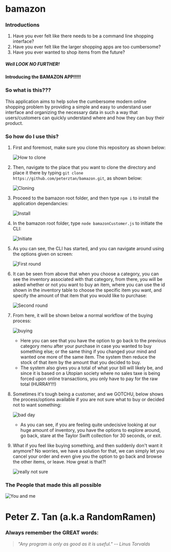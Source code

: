# bamazon

### Introductions

1. Have you ever felt like there needs to be a command line shopping interface?
2. Have you ever felt like the larger shopping apps are too cumbersome?
3. Have you ever wanted to shop items from the future?

##### _Well LOOK NO FURTHER_!

#### Introducing the BAMAZON APP!!!!!

### So what is this???

This application aims to help solve the cumbersome modern online shopping problem by providing a simple and easy to understand user interface and organizing the necessary data in such a way that users/customers can quickly understand where and how they can buy their product.

### So how do I use this?

1. First and foremost, make sure you clone this repository as shown below:

    ![How to clone](./recordings/clone.gif)

2. Then, navigate to the place that you want to clone the directory and place it there by typing `git clone https://github.com/peterztan/bamazon.git`, as shown below:

    ![Cloning](./recordings/clone2.gif)

3. Proceed to the bamazon root folder, and then type `npm i` to install the application dependancies:

    ![Install](./recordings/Install.gif)

4. In the bamazon root folder, type `node bamazonCustomer.js` to initiate the CLI:

    ![Initiate](./recordings/Initiate.gif)

5. As you can see, the CLI has started, and you can navigate around using the options given on screen:

    ![First round](./recordings/1stround.gif)

6. It can be seen from above that when you choose a category, you can see the inventory associated with that category, from there, you will be asked whether or not you want to buy an item, where you can use the id shown in the inventory table to choose the specific item you want, and specify the amount of that item that you would like to purchase:

    ![Second round](./recordings/2ndround.gif)

7. From here, it will be shown below a normal workflow of the buying process:

    ![buying](./recordings/buying.gif)

    * Here you can see that you have the option to go back to the previous category menu after your purchase in case you wanted to buy something else; or the same thing if you changed your mind and wanted one more of the same item. The system then reduce the stock of that item by the amount that you decided to buy.
    * The system also gives you a total of what your bill will likely be, and since it is based on a Utopian society where no sales taxe is being forced upon online transactions, you only have to pay for the raw total (HURRAY!!!)

8. Sometimes it's tough being a customer, and we GOTCHU, below shows the process/options available if you are not sure what to buy or decided not to want something:

    ![bad day](./recordings/bad-day.gif)

    * As you can see, if you are feeling quite undecisive looking at our huge amount of inventory, you have the options to explore around, go back, stare at the Taylor Swift collection for 30 seconds, or exit.

9. What if you feel like buying something, and then suddenly don't want it anymore? No worries, we have a solution for that, we can simply let you cancel your order and even give you the option to go back and browse the other items, or leave. How great is that?!

    ![really not sure](./recordings/bad-day2.gif)

### The People that made this all possible

   ![You and me](https://media.giphy.com/media/RcRZzw1cjixeXPEFGg/giphy.gif)

# Peter Z. Tan (a.k.a RandomRamen)

### Always remember the GREAT words:

   > *"Any program is only as good as it is useful."*
   > *-- Linus Torvalds*


